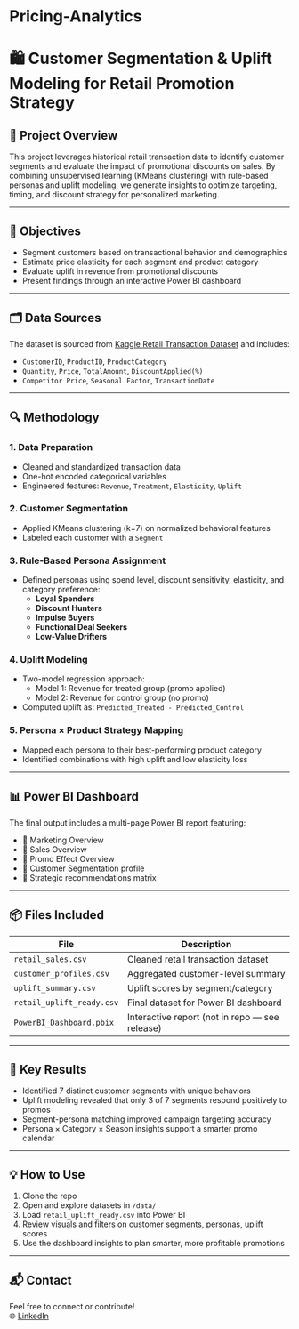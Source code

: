# Pricing-Analytics

# 🛍️ Customer Segmentation & Uplift Modeling for Retail Promotion Strategy

## 📌 Project Overview

This project leverages historical retail transaction data to identify customer segments and evaluate the impact of promotional discounts on sales. By combining unsupervised learning (KMeans clustering) with rule-based personas and uplift modeling, we generate insights to optimize targeting, timing, and discount strategy for personalized marketing.

---

## 🧠 Objectives

- Segment customers based on transactional behavior and demographics
- Estimate price elasticity for each segment and product category
- Evaluate uplift in revenue from promotional discounts
- Present findings through an interactive Power BI dashboard

---

## 🗂️ Data Sources

The dataset is sourced from [Kaggle Retail Transaction Dataset](https://www.kaggle.com/datasets/fahadrehman07/retail-transaction-dataset) and includes:

- `CustomerID`, `ProductID`, `ProductCategory`
- `Quantity`, `Price`, `TotalAmount`, `DiscountApplied(%)`
- `Competitor Price`, `Seasonal Factor`, `TransactionDate`

---

## 🔍 Methodology

### 1. **Data Preparation**
- Cleaned and standardized transaction data
- One-hot encoded categorical variables
- Engineered features: `Revenue`, `Treatment`, `Elasticity`, `Uplift`

### 2. **Customer Segmentation**
- Applied KMeans clustering (k=7) on normalized behavioral features
- Labeled each customer with a `Segment`

### 3. **Rule-Based Persona Assignment**
- Defined personas using spend level, discount sensitivity, elasticity, and category preference:
  - **Loyal Spenders**
  - **Discount Hunters**
  - **Impulse Buyers**
  - **Functional Deal Seekers**
  - **Low-Value Drifters**

### 4. **Uplift Modeling**
- Two-model regression approach:
  - Model 1: Revenue for treated group (promo applied)
  - Model 2: Revenue for control group (no promo)
- Computed uplift as: `Predicted_Treated - Predicted_Control`

### 5. **Persona × Product Strategy Mapping**
- Mapped each persona to their best-performing product category
- Identified combinations with high uplift and low elasticity loss

---

## 📊 Power BI Dashboard

The final output includes a multi-page Power BI report featuring:

- 🔹 Marketing Overview
- 🔹 Sales Overview 
- 🔹 Promo Effect Overview
- 🔹 Customer Segmentation profile
- 🔹 Strategic recommendations matrix

---

## 📦 Files Included

| File                          | Description                          |
|-------------------------------|--------------------------------------|
| `retail_sales.csv`            | Cleaned retail transaction dataset   |
| `customer_profiles.csv`       | Aggregated customer-level summary    |
| `uplift_summary.csv`          | Uplift scores by segment/category    |
| `retail_uplift_ready.csv`     | Final dataset for Power BI dashboard |
| `PowerBI_Dashboard.pbix`      | Interactive report (not in repo — see release) |

---

## 🚀 Key Results

- Identified 7 distinct customer segments with unique behaviors
- Uplift modeling revealed that only 3 of 7 segments respond positively to promos
- Segment-persona matching improved campaign targeting accuracy
- Persona × Category × Season insights support a smarter promo calendar

---

## 💡 How to Use

1. Clone the repo
2. Open and explore datasets in `/data/`
3. Load `retail_uplift_ready.csv` into Power BI
4. Review visuals and filters on customer segments, personas, uplift scores
5. Use the dashboard insights to plan smarter, more profitable promotions

---

## 📬 Contact

Feel free to connect or contribute!  
🌐 [LinkedIn](https://www.linkedin.com/in/charliechen2698619/)

